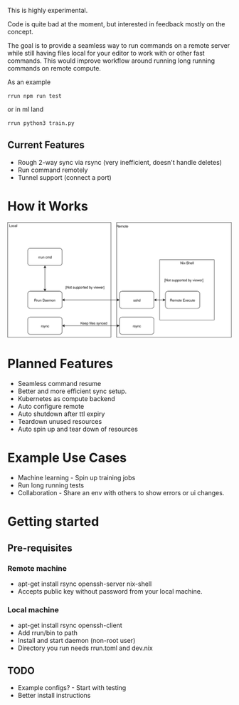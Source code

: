 This is highly experimental.

Code is quite bad at the moment, but interested in feedback mostly on the concept.

The goal is to provide a seamless way to run commands on a remote server while still
having files local for your editor to work with or other fast commands.  This
would improve workflow around running long running commands on remote compute.

As an example
```
rrun npm run test
```

or in ml land

```
rrun python3 train.py
```

## Current Features

- Rough 2-way sync via rsync (very inefficient, doesn't handle deletes)
- Run command remotely
- Tunnel support (connect a port)


# How it Works

![Architecture](/rrun.svg)


# Planned Features

- Seamless command resume
- Better and more efficient sync setup.
- Kubernetes as compute backend
- Auto configure remote
- Auto shutdown after ttl expiry
- Teardown unused resources
- Auto spin up and tear down of resources


# Example Use Cases

- Machine learning - Spin up training jobs
- Run long running tests
- Collaboration - Share an env with others to show errors or ui changes.


# Getting started

## Pre-requisites

### Remote machine

- apt-get install rsync openssh-server nix-shell
- Accepts public key without password from your local machine.

### Local machine

- apt-get install rsync openssh-client
- Add rrun/bin to path
- Install and start daemon (non-root user)
- Directory you run needs rrun.toml and dev.nix


## TODO

- Example configs? - Start with testing
- Better install instructions
